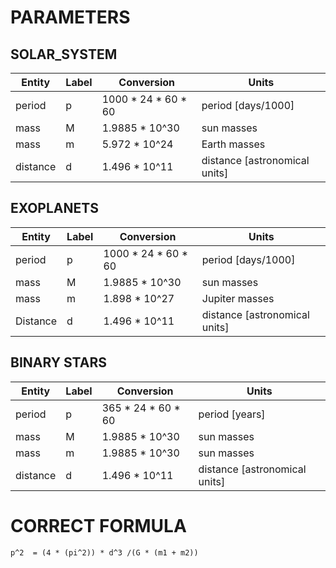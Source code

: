 # PARAMETERS

## SOLAR_SYSTEM 

| Entity    | Label  | Conversion           | Units    |
| ---       |  ---   |    ----              |    --- |
| period    | p		 | 1000 * 24 * 60 * 60 	| period [days/1000] |
| mass      | M 	 | 1.9885 * 10^30		| sun masses |
| mass      | m 	 | 5.972 * 10^24		| Earth masses |
| distance  | d		 | 1.496 * 10^11	    | distance [astronomical units] |


## EXOPLANETS 

| Entity    | Label | Conversion            | Units    |
| ---       |  ---  |    ----               |    --- |
| period    | p 	| 1000 * 24 * 60 * 60	| period [days/1000] |
| mass      | M 	| 1.9885 * 10^30		| sun masses |
| mass      | m 	| 1.898 * 10^27			| Jupiter masses |
| Distance  | d		| 1.496 * 10^11			| distance [astronomical units] |


## BINARY STARS 

| Entity    | Label  | Conversion           | Units    |
| ---       |  ---   |    ----              |    --- |
| period    | p		 | 365 * 24 * 60 * 60 	| period [years] |
| mass      | M 	 | 1.9885 * 10^30		| sun masses |
| mass      | m 	 | 1.9885 * 10^30		| sun masses |
| distance  | d	     | 1.496 * 10^11		| distance [astronomical units] |


# CORRECT FORMULA
```
p^2  = (4 * (pi^2)) * d^3 /(G * (m1 + m2))
```